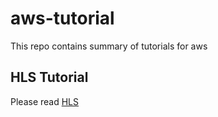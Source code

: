# aws-tutorial
This repo contains summary of tutorials for aws


## HLS Tutorial
Please read [HLS](./docs/hls.md)
